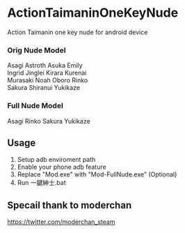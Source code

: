 # ActionTaimaninOneKeyNude
Action Taimanin one key nude for android device

### Orig Nude Model
Asagi Astroth Asuka Emily\
Ingrid Jinglei Kirara Kurenai\
Murasaki Noah Oboro Rinko\
Sakura Shiranui Yukikaze

### Full Nude Model
Asagi Rinko Sakura Yukikaze

## Usage
1. Setup adb enviroment path
2. Enable your phone adb feature
3. Replace "Mod.exe" with "Mod-FullNude.exe" (Optional)
4. Run 一鍵紳士.bat

## Specail thank to moderchan
https://twitter.com/moderchan_steam
